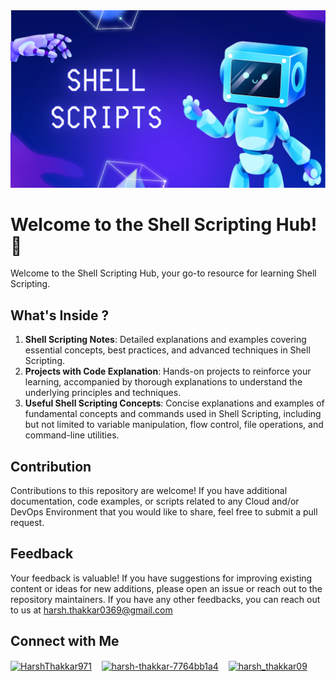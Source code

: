 <img src="https://github.com/Harsh971/Shell-Scripts/blob/main/Shell-Scripts-Banner.png">

<br>

# Welcome to the Shell Scripting Hub! 🐚

Welcome to the Shell Scripting Hub, your go-to resource for learning Shell Scripting.

## What's Inside ?

1. **Shell Scripting Notes**: Detailed explanations and examples covering essential concepts, best practices, and advanced techniques in Shell Scripting.
2. **Projects with Code Explanation**: Hands-on projects to reinforce your learning, accompanied by thorough explanations to understand the underlying principles and techniques.
3. **Useful Shell Scripting Concepts**: Concise explanations and examples of fundamental concepts and commands used in Shell Scripting, including but not limited to variable manipulation, flow control, file operations, and command-line utilities.

## Contribution

Contributions to this repository are welcome! If you have additional documentation, code examples, or scripts related to any Cloud and/or DevOps Environment that you would like to share, feel free to submit a pull request.

## Feedback

Your feedback is valuable! If you have suggestions for improving existing content or ideas for new additions, please open an issue or reach out to the repository maintainers. If you have any other feedbacks, you can reach out to us at harsh.thakkar0369@gmail.com


## Connect with Me
<p>

 <a href="https://twitter.com/HarshThakkar971" target="blank"><img align="center" src="https://img.freepik.com/premium-vector/vector-new-twitter-x-white-logo-black-background_744381-866.jpg" alt="HarshThakkar971" height="40" width="50" /></a>
  &nbsp;&nbsp;
  	<a href="https://linkedin.com/in/harsh-thakkar-7764bb1a4" target="blank"><img align="center" src="https://upload.wikimedia.org/wikipedia/commons/thumb/c/ca/LinkedIn_logo_initials.png/800px-LinkedIn_logo_initials.png" alt="harsh-thakkar-7764bb1a4" height="40" width="40" /></a>
  &nbsp;&nbsp;
 <a href="https://instagram.com/harsh_thakkar09" target="blank"><img align="center" src="https://upload.wikimedia.org/wikipedia/commons/thumb/e/e7/Instagram_logo_2016.svg/768px-Instagram_logo_2016.svg.png" alt="harsh_thakkar09" height="40" width="40" /></a>
</p>
